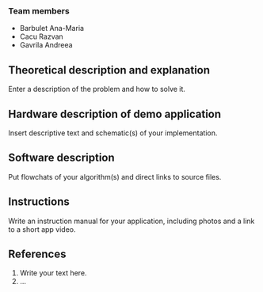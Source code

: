 

### Team members

* Barbulet Ana-Maria
* Cacu Razvan
* Gavrila Andreea

## Theoretical description and explanation

Enter a description of the problem and how to solve it.

## Hardware description of demo application

Insert descriptive text and schematic(s) of your implementation.

## Software description

Put flowchats of your algorithm(s) and direct links to source files.

## Instructions

Write an instruction manual for your application, including photos and a link to a short app video.

## References

1. Write your text here.
2. ...
